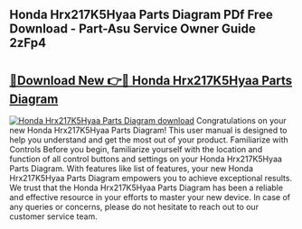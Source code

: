 ## Honda Hrx217K5Hyaa Parts Diagram PDf Free Download - Part-Asu Service Owner Guide 2zFp4

# <h2><a href="http://dfsqoep.blite.top/?on=Honda+Hrx217K5Hyaa+Parts+Diagram">🔗Download New 👉🔴 Honda Hrx217K5Hyaa Parts Diagram</a></h2>

[![Honda Hrx217K5Hyaa Parts Diagram download](https://i.imgur.com/lujVjoI.png)](http://dfsqoep.blite.top/?on=Honda+Hrx217K5Hyaa+Parts+Diagram)
Congratulations on your new Honda Hrx217K5Hyaa Parts Diagram! This user manual is designed to help you understand and get the most out of your product. Familiarize with Controls Before you begin, familiarize yourself with the location and function of all control buttons and settings on your Honda Hrx217K5Hyaa Parts Diagram. With features like list of features, your new Honda Hrx217K5Hyaa Parts Diagram empowers you to achieve exceptional results. We trust that the Honda Hrx217K5Hyaa Parts Diagram has been a reliable and effective resource in your efforts to master your new device. In case of any queries or concerns, please do not hesitate to reach out to our customer service team.
